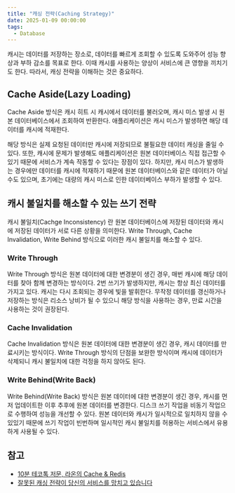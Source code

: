 ```yaml
---
title: "캐싱 전략(Caching Strategy)"
date: 2025-01-09 00:00:00
tags: 
  - Database
---
```


캐시는 데이터를 저장하는 장소로, 데이터를 빠르게 조회할 수 있도록 도와주어 성능 향상과 부하 감소를 목표로 한다.
이때 캐시를 사용하는 양상이 서비스에 큰 영향을 끼치기도 한다.
따라서, 캐싱 전략을 이해하는 것은 중요하다.

## Cache Aside(Lazy Loading)
Cache Aside 방식은 캐시 히트 시 캐시에서 데이터를 불러오며, 캐시 미스 발생 시 원본 데이터베이스에서 조회하여 반환한다.
애플리케이션은 캐시 미스가 발생하면 해당 데이터를 캐시에 적재한다.

해당 방식은 실제 요청된 데이터만 캐시에 저장되므로 불필요한 데이터 캐싱을 줄일 수 있다.
또한, 캐시에 문제가 발생해도 애플리케이션은 원본 데이터베이스 직접 접근할 수 있기 때문에 서비스가 계속 작동할 수 있다는 장점이 있다.
하지만, 캐시 미스가 발생하는 경우에만 데이터를 캐시에 적재하기 때문에 원본 데이터베이스와 같은 데이터가 아닐 수도 있으며,
초기에는 대량의 캐시 미스로 인한 데이터베이스 부하가 발생할 수 있다.

## 캐시 불일치를 해소할 수 있는 쓰기 전략
캐시 불일치(Cachge Inconsistency) 란 원본 데이터베이스에 저장된 데이터와 캐시에 저장된 데이터가 서로 다른 상황을 의미한다.
Write Through, Cache Invalidation, Write Behind 방식으로 이러한 캐시 불일치를 해소할 수 있다.

### Write Through
Write Through 방식은 원본 데이터에 대한 변경분이 생긴 경우,
매번 캐시에 해당 데이터를 찾아 함께 변경하는 방식이다.
2번 쓰기가 발생하지만, 캐시는 항상 최신 데이터를 가지고 있다.
캐시는 다시 조회되는 경우에 빛을 발휘한다.
무작정 데이터를 갱신하거나 저장하는 방식은 리소스 낭비가 될 수 있으니 해당 방식을 사용하는 경우, 만료 시간을 사용하는 것이 권장된다.

### Cache Invalidation
Cache Invalidation 방식은 원본 데이터에 대한 변경분이 생긴 경우,
캐시 데이터를 만료시키는 방식이다.
Write Through 방식의 단점을 보완한 방식이며 캐시에 데이터가 삭제되니 캐시 불일치에 대한 걱정을 하지 않아도 된다.

### Write Behind(Write Back)
Write Behind(Write Back) 방식은 원본 데이터에 대한 변경분이 생긴 경우,
캐시를 먼저 업데이트한 이후 추후에 원본 데이터를 변경한다.
디스크 쓰기 작업을 비동기 작업으로 수행하여 성능을 개선할 수 있다.
원본 데이터와 캐시가 일시적으로 일치하지 않을 수 있있기 때문에
쓰기 작업이 빈번하며 일시적인 캐시 불일치를 허용하는 서비스에서 유용하게 사용될 수 있다.

## 참고
- [10분 테코톡 저문, 라온의 Cache & Redis](http://youtube.com/watch?feature=shared&v=tVZ15cCRAyE)
- [잘못된 캐싱 전략이 당신의 서비스를 망치고 있습니다](https://maily.so/devpill/posts/8do7dxleogq)